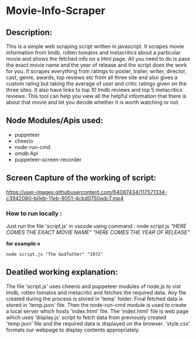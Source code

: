 # Movie-Info-Scraper

## Description: 
This is a simple web scraping script written in javascript. It scrapes movie information from Imdb, rotten tomatos and metacritics about a particular movie and shows the fetched info on a html page. All you need to do is pass the exact movie name and the year of release and the script does the work for you. It scrapes everything from ratings to poster, trailer, writer, director, cast, genre, awards, top reviews etc from all three site and also gives a custom rating but taking the average of user and critic ratings given on the three sites. It also have links to top 10 Imdb reviews and top 5 metacritics reviews. This tool can help you view all the helpful information that there is about that movie and let you decide whether it is worth watching or not.

## Node Modules/Apis used:
* puppeteer
* cheerio
* node-run-cmd
* omdb Api
* puppeteer-screen-recorder

## Screen Capture of the working of script:

https://user-images.githubusercontent.com/64087434/117571334-c3942080-b0eb-11eb-9051-4cbd0750adc7.mp4

### How to run locally :
Just run the file 'script.js' in vscode using command : node script.js _"HERE COMES THE EXACT MOVIE NAME" "HERE COMES THE YEAR OF RELEASE"_

**for example->**
```
node script.js "The Godfather" "1972"
```

## Deatiled working explanation:
The file 'script.js' uses cheerio and puppeteer modules of node.js to vist Imdb, rotten tomatos and metacritic and fetches the required data. Any file created during the process is stored in 'temp' folder. Final fetched data is stored in 'temp.json' file. Then the node-run-cmd module is used to create a local server which hosts 'index.html' file. The 'index.html' file is web page which uses 'display.js' script to fetch data from previously created 'temp.json' file and the required data is displayed on the browser. 'style.css' formats our webpage to display contents appropriately.

